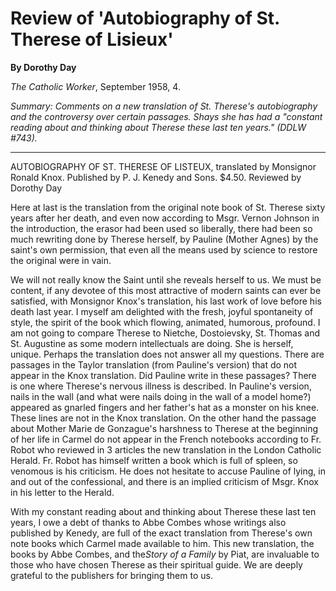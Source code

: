 Review of 'Autobiography of St. Therese of Lisieux'
===================================================

**By Dorothy Day**

*The Catholic Worker*, September 1958, 4.

*Summary: Comments on a new translation of St. Therese's autobiography
and the controversy over certain passages. Shays she has had a "constant
reading about and thinking about Therese these last ten years." (DDLW
\#743).*

****

AUTOBIOGRAPHY OF ST. THERESE OF LISTEUX, translated by Monsignor Ronald
Knox. Published by P. J. Kenedy and Sons. \$4.50. Reviewed by Dorothy
Day

Here at last is the translation from the original note book of St.
Therese sixty years after her death, and even now according to Msgr.
Vernon Johnson in the introduction, the erasor had been used so
liberally, there had been so much rewriting done by Therese herself, by
Pauline (Mother Agnes) by the saint's own permission, that even all the
means used by science to restore the original were in vain.

We will not really know the Saint until she reveals herself to us. We
must be content, if any devotee of this most attractive of modern saints
can ever be satisfied, with Monsignor Knox's translation, his last work
of love before his death last year. I myself am delighted with the
fresh, joyful spontaneity of style, the spirit of the book which
flowing, animated, humorous, profound. I am not going to compare Therese
to Nietche, Dostoievsky, St. Thomas and St. Augustine as some modern
intellectuals are doing. She is herself, unique. Perhaps the translation
does not answer all my questions. There are passages in the Taylor
translation (from Pauline's version) that do not appear in the Knox
translation. Did Pauline write in these passages? There is one where
Therese's nervous illness is described. In Pauline's version, nails in
the wall (and what were nails doing in the wall of a model home?)
appeared as gnarled fingers and her father's hat as a monster on his
knee. These lines are not in the Knox translation. On the other hand the
passage about Mother Marie de Gonzague's harshness to Therese at the
beginning of her life in Carmel do not appear in the French notebooks
according to Fr. Robot who reviewed in 3 articles the new translation in
the London Catholic Herald. Fr. Robot has himself written a book which
is full of spleen, so venomous is his criticism. He does not hesitate to
accuse Pauline of lying, in and out of the confessional, and there is an
implied criticism of Msgr. Knox in his letter to the Herald.

With my constant reading about and thinking about Therese these last ten
years, I owe a debt of thanks to Abbe Combes whose writings also
published by Kenedy, are full of the exact translation from Therese's
own note books which Carmel made available to him. This new translation,
the books by Abbe Combes, and the*Story of a Family* by Piat, are
invaluable to those who have chosen Therese as their spiritual guide. We
are deeply grateful to the publishers for bringing them to us.
